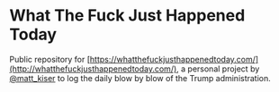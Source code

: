 # What The Fuck Just Happened Today

Public repository for [https://whatthefuckjusthappenedtoday.com/](http://whatthefuckjusthappenedtoday.com/), a personal project by [@matt_kiser](https://twitter.com/matt_kiser) to log the daily blow by blow of the Trump administration. 